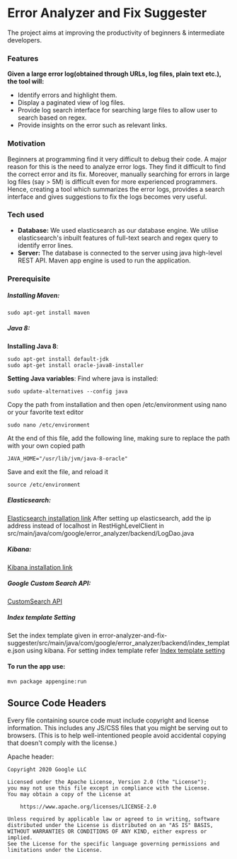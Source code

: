 # Error Analyzer and Fix Suggester
The project aims at improving the productivity of beginners & intermediate developers.


### Features
**Given a large error log(obtained through URLs, log files, plain text etc.), the tool will:**  
- Identify errors and highlight them.
- Display a paginated view of log files.
- Provide log search interface for searching large files to allow user to search based on regex.
- Provide insights on the error such as relevant links.
### Motivation
Beginners at programming find it very difficult to debug their code. A major reason for this is the need to analyze error logs. They find it difficult to find the correct error and its fix.
Moreover, manually searching for errors in large log files (say > 5M) is difficult even for more experienced programmers. Hence, creating a tool which summarizes the error logs, provides a search interface and gives suggestions to fix the logs becomes very useful.

### Tech used
- **Database:**
We used elasticsearch as our database engine. We utilise elasticsearch's inbuilt features of full-text search and regex query to identify error lines.  
- **Server:**
The database is connected to the server using java high-level REST API. Maven app engine is used to run the application.

### Prerequisite
##### Installing Maven:
    
    sudo apt-get install maven

##### Java 8:
**Installing Java 8**:

    sudo apt-get install default-jdk
    sudo apt-get install oracle-java8-installer
**Setting Java variables**:
Find where java is installed:

    sudo update-alternatives --config java
Copy the path from installation and then open /etc/environment using nano or your favorite text editor

    sudo nano /etc/environment
At the end of this file, add the following line, making sure to replace the path with your own copied path

    JAVA_HOME="/usr/lib/jvm/java-8-oracle"
Save and exit the file, and reload it

    source /etc/environment
 ##### Elasticsearch:
 
[Elasticsearch installation link](https://www.elastic.co/guide/en/elasticsearch/reference/7.x/install-elasticsearch.html)
After setting up elasticsearch, add the ip address instead of localhost in RestHighLevelClient in src/main/java/com/google/error_analyzer/backend/LogDao.java

##### Kibana:

[Kibana installation link](https://www.elastic.co/guide/en/kibana/7.x/install.html)

##### Google Custom Search API:

[CustomSearch API](https://developers.google.com/custom-search/)

##### Index template Setting

Set the index template given in
error-analyzer-and-fix-suggester/src/main/java/com/google/error_analyzer/backend/index_template.json 
using kibana. For setting index template refer [Index template setting](https://www.elastic.co/guide/en/elasticsearch/reference/7.x/indices-templates.html)

#### To run the app use:

    mvn package appengine:run

## Source Code Headers

Every file containing source code must include copyright and license
information. This includes any JS/CSS files that you might be serving out to
browsers. (This is to help well-intentioned people avoid accidental copying that
doesn't comply with the license.)

Apache header:

    Copyright 2020 Google LLC

    Licensed under the Apache License, Version 2.0 (the "License");
    you may not use this file except in compliance with the License.
    You may obtain a copy of the License at

        https://www.apache.org/licenses/LICENSE-2.0

    Unless required by applicable law or agreed to in writing, software
    distributed under the License is distributed on an "AS IS" BASIS,
    WITHOUT WARRANTIES OR CONDITIONS OF ANY KIND, either express or implied.
    See the License for the specific language governing permissions and
    limitations under the License.

